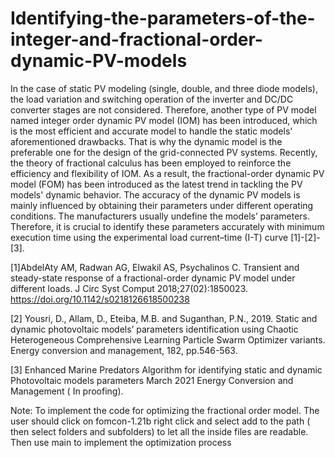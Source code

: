 # Identifying-the-parameters-of-the-integer-and-fractional-order-dynamic-PV-models
In the case of static PV modeling (single, double, and three diode models), the load variation and switching operation of the inverter and DC/DC converter stages are not considered. Therefore, another type of PV model named integer order dynamic PV model (IOM) has been introduced, which is the most efficient and accurate model to handle the static models' aforementioned drawbacks. That is why the dynamic model is the preferable one for the design of the grid-connected PV systems. Recently, the theory of fractional calculus has been employed to reinforce the efficiency and flexibility of IOM. As a result, the fractional-order dynamic PV model (FOM) has been introduced as the latest trend in tackling the PV models' dynamic behavior. The accuracy of the dynamic PV models is mainly influenced by obtaining their parameters under different operating conditions. The manufacturers usually undefine the models’ parameters. Therefore, it is crucial to identify these parameters accurately with minimum execution time using the experimental load current–time (I-T) curve [1]-[2]-[3]. 

[1]AbdelAty AM, Radwan AG, Elwakil AS, Psychalinos C. Transient and steady-state response of a fractional-order dynamic PV model under different loads. J Circ Syst Comput 2018;27(02):1850023. https://doi.org/10.1142/s0218126618500238 

[2] Yousri, D., Allam, D., Eteiba, M.B. and Suganthan, P.N., 2019. Static and dynamic photovoltaic models’ parameters identification using Chaotic Heterogeneous Comprehensive Learning Particle Swarm Optimizer variants. Energy conversion and management, 182, pp.546-563. 

[3] Enhanced Marine Predators Algorithm for identifying static and dynamic Photovoltaic models parameters March 2021 Energy Conversion and Management ( In proofing). 


Note: To implement the code for optimizing the fractional order model. The user should click on fomcon-1.21b right click and select add to the path ( then select folders and subfolders) to let all the inside files are readable. Then use main to implement the optimization process
